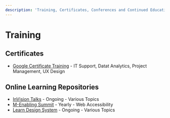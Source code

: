 ```yaml
---
description: 'Training, Certificates, Conferences and Continued Education'
---
```


# Training

## Certificates

* [Google Certificate Training](https://grow.google/certificates/) - IT Support, Datat Analytics, Project Management, UX Design

## Online Learning Repositories

* [InVision Talks](https://www.invisionapp.com/talks) - Ongoing - Various Topics
* [M-Enabling Summit](https://m-enabling.com/) - Yearly - Web Accessibility
* [Learn Design System](https://www.learndesignsystem.com/resources) - Ongoing - Various Topics

